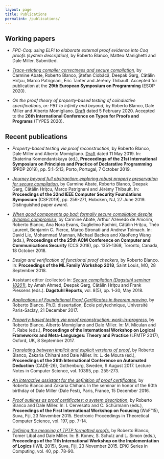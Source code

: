 ```yaml
---
layout: page
title: Publications
permalink: /publications/
---
```


## Working papers

* *FPC-Coq: using ELPI to elaborate external proof evidence into Coq proofs
  (system description)*, by Roberto Blanco, Matteo Manighetti and Dale Miller.
  Submitted.

* [*Trace-relating compiler correctness and secure compilation*](
  https://arxiv.org/abs/1907.05320), by Carmine Abate, Roberto Blanco, Ștefan
  Ciobâcă, Deepak Garg, Cătălin Hriţcu, Marco Patrignani, Éric Tanter and Jérémy
  Thibault. Accepted for publication at the **29th European Symposium on
  Programming** (ESOP 2020).

* *On the proof theory of property-based testing of coinductive specifications,
  or: PBT to infinity and beyond*, by Roberto Blanco, Dale Miller and Alberto
  Momigliano.
  [Draft](https://www.lix.polytechnique.fr/Labo/Dale.Miller/papers/types2020-abstract.pdf)
  dated 5 February 2020. Accepted to the **26th International Conference on
  Types for Proofs and Programs** (TYPES 2020).


## Recent publications

* *Property-based testing via proof reconstruction*, by Roberto Blanco, Dale
  Miller and Alberto Momigliano.
  [Draft](https://www.lix.polytechnique.fr/Labo/Dale.Miller/papers/pbt-draft.pdf)
  dated 11 May 2019. In: Ekaterina Komendantskaya (ed.), **Proceedings of the
  21st International Symposium on Principles and Practice of Declarative
  Programming** (PPDP 2019), pp. 5:1-5:13, Porto, Portugal, 7 October 2019.

* [*Journey beyond full abstraction: exploring robust property preservation for
  secure compilation*](https://arxiv.org/abs/1807.04603), by Carmine Abate,
  Roberto Blanco, Deepak Garg, Cătălin Hriţcu, Marco Patrignani and Jérémy
  Thibault. In: **Proceedings of the 32nd IEEE Computer Security Foundations
  Symposium** (CSF2019), pp. 256-271, Hoboken, NJ, 27 June 2019. Distinguished
  paper award.

* [*When good components go bad: formally secure compilation despite dynamic
  compromise*](https://arxiv.org/abs/1802.00588), by Carmine Abate, Arthur
  Azevedo de Amorim, Roberto Blanco, Ana Nora Evans, Guglielmo Fachini,
  Cătălin Hriţcu, Théo Laurent, Benjamin C. Pierce, Marco Stronati and Andrew
  Tolmach. In: David Lie, Mohammad Mannan, Michael Backes and XiaoFeng Wang
  (eds.), **Proceedings of the 25th ACM Conference on Computer and
  Communications Security** (CCS 2018), pp. 1351-1368, Toronto, Canada, 18
  October 2018.

* *Design and verification of functional proof checkers*, by Roberto Blanco.
  In: **Proceedings of the ML Family Workshop 2018**, Saint Louis, MO, 28
  September 2018.

* Assistant editor (collector) in: [*Secure compilation (Dagstuhl seminar
  18201)*](http://drops.dagstuhl.de/opus/volltexte/2018/9891/), by Amah Ahmed,
  Deepak Garg, Cătălin Hriţcu and Frank Piessens (eds.). **Dagstuhl Reports**,
  vol. 8(5), pp. 1-30, May 2018.

* [*Applications of Foundational Proof Certificates in theorem proving*](
  https://www.theses.fr/2017SACLX111), by Roberto Blanco. Ph.D. dissertation,
  École polytechnique, Université Paris-Saclay, 21 December 2017.

* [*Property-based testing via proof reconstruction: work-in-progress*](
  https://hal.inria.fr/hal-01646788), by Roberto Blanco, Alberto Momigliano
  and Dale Miller. In: M. Miculan and F. Rabe (eds.), **Proceedings of the
  International Workshop on Logical Frameworks and Meta-Languages: Theory and
  Practice** (LFMTP 2017), Oxford, UK, 8 September 2017.

* [*Translating between implicit and explicit versions of proof*](
  https://hal.inria.fr/hal-01645016), by Roberto Blanco, Zakaria Chihani and
  Dale Miller. In: L. de Moura (ed.), **Proceedings of the 26th International
  Conference on Automated Deduction** (CADE-26), Gothenburg, Sweden, 9 August
  2017. Lecture Notes in Computer Science, vol. 10395, pp. 255-273.

* [*An interactive assistant for the definition of proof certificates*](
  https://hal.inria.fr/hal-01422829), by Roberto Blanco and Zakaria Chihani. In
  the seminar in honor of the 60th birthday of Dale Miller (Dale Fest), Paris,
  France, 15 December 2016.

* [*Proof outlines as proof certificates: a system
  description*](http://eptcs.web.cse.unsw.edu.au/paper.cgi?WoF15.2.pdf), by
  Roberto Blanco and Dale Miller. In: I. Cervesato and C. Schürmann (eds.),
  **Proceedings of the First International Workshop on Focusing** (WoF'15),
  Suva, Fiji, 23 November 2015. Electronic Proceedings in Theoretical
  Computer Science, vol. 197, pp. 7-14.

* [*Defining the meaning of TPTP formatted
  proofs*](http://easychair.org/publications/download/Defining_the_meaning_of_TPTP_formatted_proofs),
  by Roberto Blanco, Tomer Libal and Dale Miller. In: B. Konev, S. Schulz and
  L. Simon (eds.), **Proceedings of the 11th International Workshop on the
  Implementation of Logics** (IWIL-2015), Suva, Fiji, 23 November 2015. EPiC
  Series in Computing, vol. 40, pp. 78-90.
